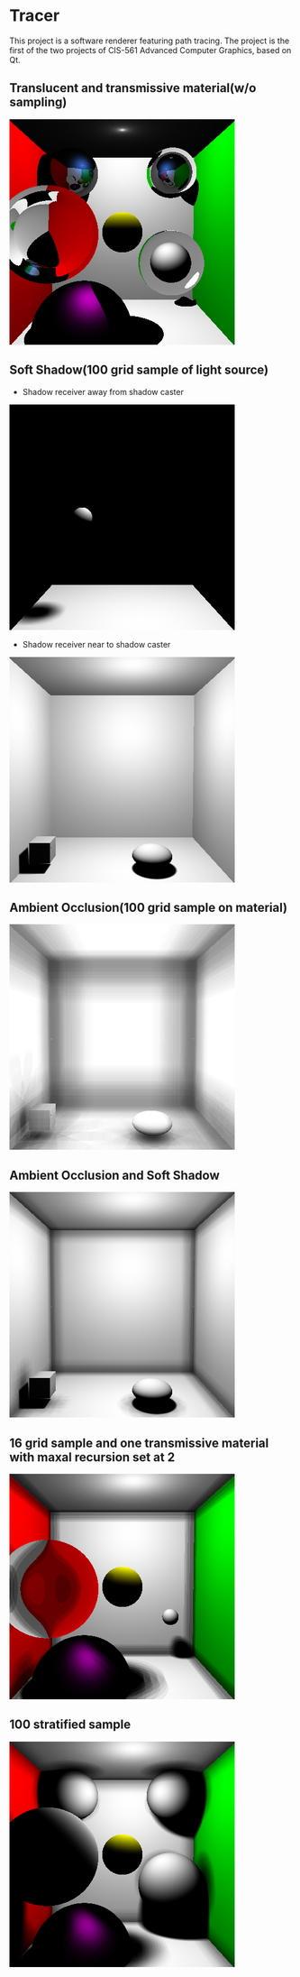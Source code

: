 # Tracer
This project is a software renderer featuring path tracing. The project is the first of the two projects of CIS-561 Advanced Computer Graphics, based on Qt.

## Translucent and transmissive material(w/o sampling)

![](8.bmp)

## Soft Shadow(100 grid sample of light source)

* Shadow receiver away from shadow caster

![](0.bmp)

* Shadow receiver near to shadow caster

![](2.bmp)

## Ambient Occlusion(100 grid sample on material)

![](1.bmp)

## Ambient Occlusion and Soft Shadow

![](3.bmp)

## 16 grid sample and one transmissive material with maxal recursion set at 2

![](5-16sample.bmp)

## 100 stratified sample

![](7-100sample-stratified.bmp)